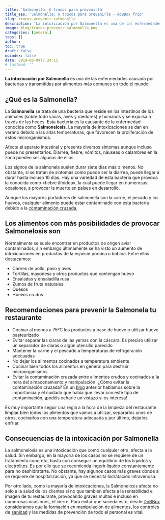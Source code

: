 ```yaml
---
title: 'Salmonella: 6 trucos para prevenirla'
title_seo: 'Salmonella: 6 trucos para prevenirla - doBBox frío'
slug: trucos-prevenir-salmonella
description: 'La intoxicación por Salmonella es una de las enfermedades causada por bacterias y transmitidas por alimentos más comunes en todo el mundo.'
image: blog/trucos-prevenir-salmonella.png
categories: [general]
tags: []
author: 
toc: true
draft: false
noindex: false
date: 2019-08-09T7:24:15
# lastmod: ''
---
```


**La intoxicación por Salmonella** es una de las enfermedades causada por bacterias y transmitidas por alimentos más comunes en todo el mundo.

## ¿Qué es la Salmonella?

La **Salmonella** se trata de una bacteria que reside en los intestinos de los animales (sobre todo vacas, aves y roedores) y humanos y se expulsa a través de las heces. Esta bacteria es la causante de la enfermedad conocida como **Salmonelosis**. La mayoría de intoxicaciones se dan en verano debido a las altas temperaturas, que favorecen la proliferación de estos microrganismos.

Afecta al aparato intestinal y presenta diversos síntomas aunque incluso puede no presentarlos. Diarrea, fiebre, vómitos, náuseas o calambres en la zona pueden ser algunos de ellos.

Los signos de la salmonela suelen durar siete días más o menos. No obstante, si se tratan de síntomas como puede ser la diarrea, puede llegar a durar hasta incluso 10 días. Hay una variedad de esta bacteria que provoca la conocida como «fiebre tifoidea», la cual puede llegar en numerosas ocasiones, a provocar la muerte en países en desarrollo.

Aunque los mayores portadores de salmonella son la carne, el pecado y los huevos, cualquier alimento puede estar contaminado con esta bacteria debido a la [contaminación cruzada.](/evita-contaminacion-cruzada-restaurante/)

## Los alimentos con más posibilidades de provocar Salmonelosis son

Normalmente se suele encontrar en productos de origen aviar contaminados, sin embargo últimamente se ha visto un aumento de intoxicaciones en productos de la especie porcina o bobina. Entre ellos destacamos:

- Carnes de pollo, pavo y aves
- Tortillas, mayonesa y otros productos que contengan huevo
- Ensaladas y ensaladilla rusa
- Zumos de fruta naturales
- Quesos
- Huevos crudos

## Recomendaciones para prevenir la Salmonela tu restaurante

- Cocinar al menos a 75ºC los productos a base de huevo o utilizar huevo pasteurizado
- Evitar separar las claras de las yemas con la cáscara. Es preciso utilizar un separador de claras o algún utensilio parecido
- Mantener la carne y el pescado a temperaturas de refrigeración adecuadas
- No dejar los alimentos cocinados a temperatura ambiente
- Cocinar bien todos los alimentos en general para destruir microorganismos
- Evitar la contaminación cruzada entre alimentos crudos y cocinados a la hora del almacenamiento y manipulación. ¿Cómo evitar la contaminación cruzada? En un [blog](/evita-contaminacion-cruzada-restaurante/) anterior hablamos sobre la importancia y el cuidado que había que llevar con este tipo de contaminación, ¡podéis echarle un vistazo si os interesa!

Es muy importante seguir una regla a la hora de la limpieza del restaurante: limpiar bien todos los alimentos que vamos a utilizar, separarlos unos de otros, cocinarlos con una temperatura adecuada y por último, dejarlos enfriar.

## Consecuencias de la intoxicación por Salmonella

La salmonelosis es una intoxicación que como cualquier otra, afecta a la salud. Sin embargo, en la mayoría de los casos no se requiere de un tratamiento concreto, basta con conseguir un equilibrio de los líquidos y electrólitos. Es por ello que se recomienda ingerir liquido constantemente para no deshidratarte. No obstante, hay algunos casos más graves donde si se requiere de hospitalización, ya que se necesita hidratación intravenosa.

Por otro lado, como la mayoría de intoxicaciones, la Salmonelosis afecta no solo a la salud de los clientes si no que también afecta a la rentabilidad e imagen de tu restaurante, provocando graves multas e incluso en numerosas ocasiones, el cierre. Para evitar que suceda esto, desde [DoBBox](/) consideramos que la formación en manipulación de alimentos, los controles de [sanidad](https://www.sanidad.gob.es/) y las medidas de prevención de todo el personal es vital.
